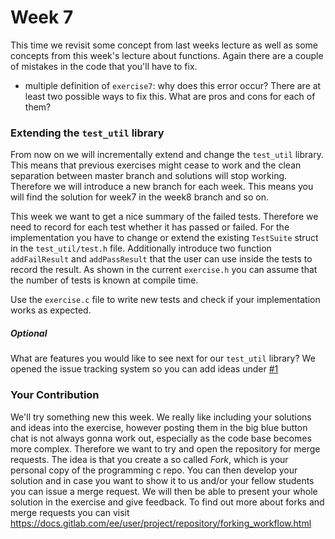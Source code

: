 # Week 7
This time we revisit some concept from last weeks lecture as well as some concepts
from this week's lecture about functions.
Again there are a couple of mistakes in the code that you'll have to
fix.

* multiple definition of `exercise7`: why does this error occur? There are at least two possible ways to fix this. What are pros and cons for each of them?

### Extending the `test_util` library
From now on we will incrementally extend and change the `test_util` library.
This means that previous exercises might cease to work and the clean
separation between master branch and solutions will stop working.
Therefore we will introduce a new branch for each week.
This means you will find the solution for week7 in the week8 branch and so on.

This week we want to get a nice summary of the failed tests.
Therefore we need to record for each test whether it has passed
or failed. For the implementation you have to change or extend the
existing `TestSuite` struct in the `test_util/test.h` file.
Additionally introduce two function `addFailResult` and `addPassResult`
that the user can use inside the tests to record the result.
As shown in the current `exercise.h` you can assume that the number
of tests is known at compile time.

Use the `exercise.c` file to write new tests and check if your
implementation works as expected.

##### Optional

What are features you would like to see next for our `test_util` library?
We opened the issue tracking system so you can add ideas under
[#1](https://git.uni-due.de/embedded-systems-public/teaching/programming-c/-/issues/1)

### Your Contribution
We'll try something new this week. We really like including your solutions
and ideas into the exercise, however posting them in the big blue button chat
is not always gonna work out, especially as the code base becomes more
complex. Therefore we want to try and open the repository for merge requests.
The idea is that you create a so called *Fork*, which is your personal copy
of the programming c repo. You can then develop your solution and in case you
want to show it to us and/or your fellow students you can issue a merge request.
We will then be able to present your whole solution in the exercise and give
feedback. To find out more about forks and merge requests you can visit https://docs.gitlab.com/ee/user/project/repository/forking_workflow.html